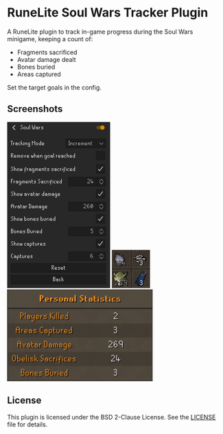 # RuneLite Soul Wars Tracker Plugin

A RuneLite plugin to track in-game progress during the Soul Wars minigame, keeping a count of:
- Fragments sacrificed
- Avatar damage dealt
- Bones buried
- Areas captured

Set the target goals in the config.

## Screenshots

![Default Config](images/default_config.png) ![Infoboxes](images/infoboxes.png) ![Results](images/results.png)

## License
This plugin is licensed under the BSD 2-Clause License. See the [LICENSE](LICENSE) file for details.
